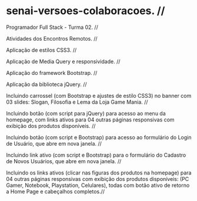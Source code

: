 # senai-versoes-colaboracoes. //

Programador Full Stack - Turma 02. //

Atividades dos Encontros Remotos. //

Aplicação de estilos CSS3. //

Aplicação de Media Query e responsividade. //

Aplicação do framework Bootstrap. //

Aplicação da biblioteca jQuery. //

Incluindo carrossel (com Bootstrap e ajustes de estilo CSS3) no banner com 03 slides: Slogan, Filosofia e Lema da Loja Game Mania. //

Incluindo botão (com script para jQuery) para acesso ao menu da homepage, com links ativos para 04 outras páginas responsivas com exibição dos produtos disponíveis. //

Incluindo botão (com script e Bootstrap) para acesso ao formulário do Login de Usuário, que abre em nova janela. //

Incluindo link ativo (com script e Bootstrap) para o formulário do Cadastro de Novos Usuários, que abre em nova janela. //

Incluindo os links ativos (clicar nas figuras dos produtos na homepage) para 04 outras páginas responsivas com exibição dos produtos disponíveis: (PC Gamer, Notebook, Playstation, Celulares), todas com botão ativo de retorno a Home Page e cabeçalhos completos.//
